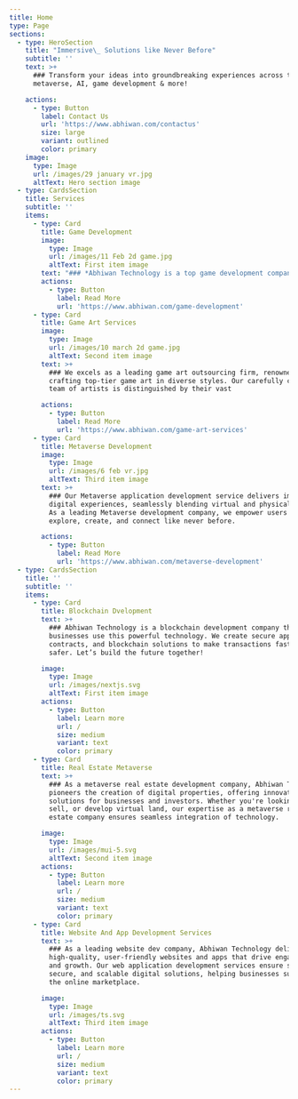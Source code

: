 ```yaml
---
title: Home
type: Page
sections:
  - type: HeroSection
    title: "Immersive\_ Solutions like Never Before"
    subtitle: ''
    text: >+
      ### Transform your ideas into groundbreaking experiences across the best
      metaverse, AI, game development & more!

    actions:
      - type: Button
        label: Contact Us
        url: 'https://www.abhiwan.com/contactus'
        size: large
        variant: outlined
        color: primary
    image:
      type: Image
      url: /images/29 january vr.jpg
      altText: Hero section image
  - type: CardsSection
    title: Services
    subtitle: ''
    items:
      - type: Card
        title: Game Development
        image:
          type: Image
          url: /images/11 Feb 2d game.jpg
          altText: First item image
        text: "### *Abhiwan Technology is a top game development company in India, blending creativity with technology to create engaging games. Our expert team uses the latest tools to build immersive worlds that players love. Among leading game development companies, we have a strong track record of turning game ideas into reality.*\_\n\n\n\n"
        actions:
          - type: Button
            label: Read More
            url: 'https://www.abhiwan.com/game-development'
      - type: Card
        title: Game Art Services
        image:
          type: Image
          url: /images/10 march 2d game.jpg
          altText: Second item image
        text: >+
          ### We excels as a leading game art outsourcing firm, renowned for
          crafting top-tier game art in diverse styles. Our carefully curated
          team of artists is distinguished by their vast

        actions:
          - type: Button
            label: Read More
            url: 'https://www.abhiwan.com/game-art-services'
      - type: Card
        title: Metaverse Development
        image:
          type: Image
          url: /images/6 feb vr.jpg
          altText: Third item image
        text: >+
          ### Our Metaverse application development service delivers immersive
          digital experiences, seamlessly blending virtual and physical worlds.
          As a leading Metaverse development company, we empower users to
          explore, create, and connect like never before.

        actions:
          - type: Button
            label: Read More
            url: 'https://www.abhiwan.com/metaverse-development'
  - type: CardsSection
    title: ''
    subtitle: ''
    items:
      - type: Card
        title: Blockchain Dvelopment
        text: >+
          ### Abhiwan Technology is a blockchain development company that helps
          businesses use this powerful technology. We create secure apps, smart
          contracts, and blockchain solutions to make transactions faster and
          safer. Let’s build the future together!

        image:
          type: Image
          url: /images/nextjs.svg
          altText: First item image
        actions:
          - type: Button
            label: Learn more
            url: /
            size: medium
            variant: text
            color: primary
      - type: Card
        title: Real Estate Metaverse
        text: >+
          ### As a metaverse real estate development company, Abhiwan Technology
          pioneers the creation of digital properties, offering innovative
          solutions for businesses and investors. Whether you're looking to buy,
          sell, or develop virtual land, our expertise as a metaverse real
          estate company ensures seamless integration of technology.

        image:
          type: Image
          url: /images/mui-5.svg
          altText: Second item image
        actions:
          - type: Button
            label: Learn more
            url: /
            size: medium
            variant: text
            color: primary
      - type: Card
        title: Website And App Development Services
        text: >+
          ### As a leading website dev company, Abhiwan Technology delivers
          high-quality, user-friendly websites and apps that drive engagement
          and growth. Our web application development services ensure seamless,
          secure, and scalable digital solutions, helping businesses succeed in
          the online marketplace.​

        image:
          type: Image
          url: /images/ts.svg
          altText: Third item image
        actions:
          - type: Button
            label: Learn more
            url: /
            size: medium
            variant: text
            color: primary
---
```

